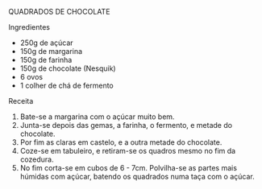 QUADRADOS DE CHOCOLATE

Ingredientes
- 250g de açúcar
- 150g de margarina
- 150g de farinha
- 150g de chocolate (Nesquik)
- 6 ovos
- 1 colher de chá de fermento

Receita
1. Bate-se a margarina com o açúcar muito bem.
2. Junta-se depois das gemas, a farinha, o fermento, e metade do chocolate.
3. Por fim as claras em castelo, e a outra metade do chocolate.
4. Coze-se em tabuleiro, e retiram-se os quadros mesmo no fim da cozedura.
5. No fim corta-se em cubos de 6 - 7cm. Polvilha-se as partes mais húmidas com açúcar, batendo os quadrados numa taça com o açúcar.
